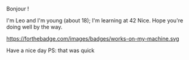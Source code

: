 Bonjour !

I'm Leo and I'm young (about 18);
I'm learning at 42 Nice.
Hope you're doing well by the way.

https://forthebadge.com/images/badges/works-on-my-machine.svg

Have a nice day
PS: that was quick

